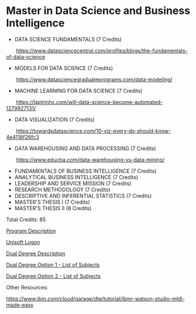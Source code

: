 
# Master in Data Science and Business Intelligence



* DATA SCIENCE FUNDAMENTALS (7 Credits)

       https://www.datasciencecentral.com/profiles/blogs/the-fundamentals-of-data-science

* MODELS FOR DATA SCIENCE (7 Credits)

       https://www.datasciencegraduateprograms.com/data-modeling/

* MACHINE LEARNING FOR DATA SCIENCE (7 Credits)

       https://laptrinhx.com/will-data-science-become-automated-1279927131/

* DATA VISUALIZATION (7 Credits)

       https://towardsdatascience.com/10-viz-every-ds-should-know-4e4118f26fc3

* DATA WAREHOUSING AND DATA PROCESSING (7 Credits)

       https://www.educba.com/data-warehousing-vs-data-mining/

* FUNDAMENTALS OF BUSINESS INTELLIGENCE (7 Credits)
* ANALYTICAL BUSINESS INTELLIGENCE (7 Credits)
* LEADERSHIP AND SERVICE MISSION (7 Credits)
* RESEARCH METHODOLOGY (7 Credits)
* DESCRIPTIVE AND INFERENTIAL STATISTICS (7 Credits)
* MASTER'S THESIS I (7 Credits)
* MASTER'S THESIS II (8 Credits)


Total Credits: 85


[Program Description](https://upaep.mx/maestrias/vc-ciencia-de-datos-e-inteligencia-de-negocios?lang=en)

[Unisoft Logon](https://academico.upaep.mx/UnisoftV4/login/login.jsp)

[Dual Degree Description](https://www.upaep.mx/posgrados/internacionalizacion/oklahoma)

[Dual Degree Option 1 - List of Subjects](http://catalog.okstate.edu/graduate-college/masters-degrees/management-information-systems-ms/)

[Dual Degree Option 2 - List of Subjects](https://etm.okstate.edu/node/28)



Other Resources:

https://www.ibm.com/cloud/garage/dte/tutorial/ibmr-watson-studio-mldl-made-easy
